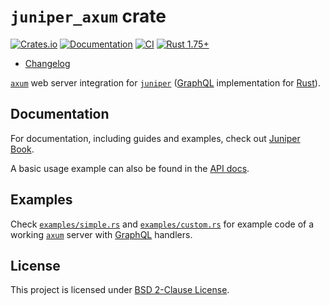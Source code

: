 `juniper_axum` crate
====================

[![Crates.io](https://img.shields.io/crates/v/juniper_axum.svg?maxAge=2592000)](https://crates.io/crates/juniper_axum)
[![Documentation](https://docs.rs/juniper_axum/badge.svg)](https://docs.rs/juniper_axum)
[![CI](https://github.com/graphql-rust/juniper/workflows/CI/badge.svg?branch=master "CI")](https://github.com/graphql-rust/juniper/actions?query=workflow%3ACI+branch%3Amaster)
[![Rust 1.75+](https://img.shields.io/badge/rustc-1.75+-lightgray.svg "Rust 1.75+")](https://blog.rust-lang.org/2023/12/28/Rust-1.75.0.html)

- [Changelog](https://github.com/graphql-rust/juniper/blob/juniper_axum-v0.1.0/juniper_axum/CHANGELOG.md)

[`axum`] web server integration for [`juniper`] ([GraphQL] implementation for [Rust]).




## Documentation

For documentation, including guides and examples, check out [Juniper Book].

A basic usage example can also be found in the [API docs][`juniper_axum`].




## Examples

Check [`examples/simple.rs`][1] and [`examples/custom.rs`][1] for example code of a working [`axum`] server with [GraphQL] handlers.




## License

This project is licensed under [BSD 2-Clause License](https://github.com/graphql-rust/juniper/blob/juniper_axum-v0.1.0/juniper_axum/LICENSE).




[`axum`]: https://docs.rs/axum
[`juniper`]: https://docs.rs/juniper
[`juniper_axum`]: https://docs.rs/juniper_axum
[GraphQL]: http://graphql.org
[Juniper Book]: https://graphql-rust.github.io/juniper
[Rust]: https://www.rust-lang.org

[1]: https://github.com/graphql-rust/juniper/blob/juniper_axum-v0.1.0/juniper_axum/examples/simple.rs
[2]: https://github.com/graphql-rust/juniper/blob/juniper_axum-v0.1.0/juniper_axum/examples/custom.rs
